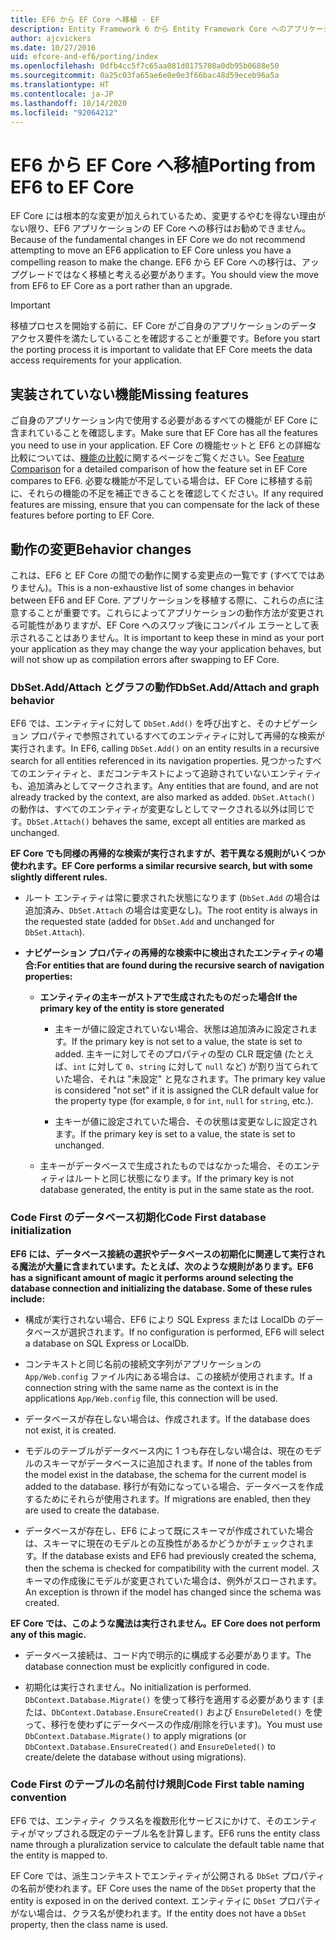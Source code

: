 ```yaml
---
title: EF6 から EF Core へ移植 - EF
description: Entity Framework 6 から Entity Framework Core へのアプリケーションの移植に関する一般的な情報
author: ajcvickers
ms.date: 10/27/2016
uid: efcore-and-ef6/porting/index
ms.openlocfilehash: 0dfb4cc5f7c65aa081d0175708a0db95b0688e50
ms.sourcegitcommit: 0a25c03fa65ae6e0e0e3f66bac48d59eceb96a5a
ms.translationtype: HT
ms.contentlocale: ja-JP
ms.lasthandoff: 10/14/2020
ms.locfileid: "92064212"
---
```

# <a name="porting-from-ef6-to-ef-core"></a><span data-ttu-id="9e18a-103">EF6 から EF Core へ移植</span><span class="sxs-lookup"><span data-stu-id="9e18a-103">Porting from EF6 to EF Core</span></span>

<span data-ttu-id="9e18a-104">EF Core には根本的な変更が加えられているため、変更するやむを得ない理由がない限り、EF6 アプリケーションの EF Core への移行はお勧めできません。</span><span class="sxs-lookup"><span data-stu-id="9e18a-104">Because of the fundamental changes in EF Core we do not recommend attempting to move an EF6 application to EF Core unless you have a compelling reason to make the change.</span></span>
<span data-ttu-id="9e18a-105">EF6 から EF Core への移行は、アップグレードではなく移植と考える必要があります。</span><span class="sxs-lookup"><span data-stu-id="9e18a-105">You should view the move from EF6 to EF Core as a port rather than an upgrade.</span></span>

> [!IMPORTANT]
> <span data-ttu-id="9e18a-106">移植プロセスを開始する前に、EF Core がご自身のアプリケーションのデータ アクセス要件を満たしていることを確認することが重要です。</span><span class="sxs-lookup"><span data-stu-id="9e18a-106">Before you start the porting process it is important to validate that EF Core meets the data access requirements for your application.</span></span>

## <a name="missing-features"></a><span data-ttu-id="9e18a-107">実装されていない機能</span><span class="sxs-lookup"><span data-stu-id="9e18a-107">Missing features</span></span>

<span data-ttu-id="9e18a-108">ご自身のアプリケーション内で使用する必要があるすべての機能が EF Core に含まれていることを確認します。</span><span class="sxs-lookup"><span data-stu-id="9e18a-108">Make sure that EF Core has all the features you need to use in your application.</span></span> <span data-ttu-id="9e18a-109">EF Core の機能セットと EF6 との詳細な比較については、[機能の比較](xref:efcore-and-ef6/index)に関するページをご覧ください。</span><span class="sxs-lookup"><span data-stu-id="9e18a-109">See [Feature Comparison](xref:efcore-and-ef6/index) for a detailed comparison of how the feature set in EF Core compares to EF6.</span></span> <span data-ttu-id="9e18a-110">必要な機能が不足している場合は、EF Core に移植する前に、それらの機能の不足を補正できることを確認してください。</span><span class="sxs-lookup"><span data-stu-id="9e18a-110">If any required features are missing, ensure that you can compensate for the lack of these features before porting to EF Core.</span></span>

## <a name="behavior-changes"></a><span data-ttu-id="9e18a-111">動作の変更</span><span class="sxs-lookup"><span data-stu-id="9e18a-111">Behavior changes</span></span>

<span data-ttu-id="9e18a-112">これは、EF6 と EF Core の間での動作に関する変更点の一覧です (すべてではありません)。</span><span class="sxs-lookup"><span data-stu-id="9e18a-112">This is a non-exhaustive list of some changes in behavior between EF6 and EF Core.</span></span> <span data-ttu-id="9e18a-113">アプリケーションを移植する際に、これらの点に注意することが重要です。これらによってアプリケーションの動作方法が変更される可能性がありますが、EF Core へのスワップ後にコンパイル エラーとして表示されることはありません。</span><span class="sxs-lookup"><span data-stu-id="9e18a-113">It is important to keep these in mind as your port your application as they may change the way your application behaves, but will not show up as compilation errors after swapping to EF Core.</span></span>

### <a name="dbsetaddattach-and-graph-behavior"></a><span data-ttu-id="9e18a-114">DbSet.Add/Attach とグラフの動作</span><span class="sxs-lookup"><span data-stu-id="9e18a-114">DbSet.Add/Attach and graph behavior</span></span>

<span data-ttu-id="9e18a-115">EF6 では、エンティティに対して `DbSet.Add()` を呼び出すと、そのナビゲーション プロパティで参照されているすべてのエンティティに対して再帰的な検索が実行されます。</span><span class="sxs-lookup"><span data-stu-id="9e18a-115">In EF6, calling `DbSet.Add()` on an entity results in a recursive search for all entities referenced in its navigation properties.</span></span> <span data-ttu-id="9e18a-116">見つかったすべてのエンティティと、まだコンテキストによって追跡されていないエンティティも、追加済みとしてマークされます。</span><span class="sxs-lookup"><span data-stu-id="9e18a-116">Any entities that are found, and are not already tracked by the context, are also marked as added.</span></span> <span data-ttu-id="9e18a-117">`DbSet.Attach()` の動作は、すべてのエンティティが変更なしとしてマークされる以外は同じです。</span><span class="sxs-lookup"><span data-stu-id="9e18a-117">`DbSet.Attach()` behaves the same, except all entities are marked as unchanged.</span></span>

<span data-ttu-id="9e18a-118">**EF Core でも同様の再帰的な検索が実行されますが、若干異なる規則がいくつか使われます。**</span><span class="sxs-lookup"><span data-stu-id="9e18a-118">**EF Core performs a similar recursive search, but with some slightly different rules.**</span></span>

*  <span data-ttu-id="9e18a-119">ルート エンティティは常に要求された状態になります (`DbSet.Add` の場合は追加済み、`DbSet.Attach` の場合は変更なし)。</span><span class="sxs-lookup"><span data-stu-id="9e18a-119">The root entity is always in the requested state (added for `DbSet.Add` and unchanged for `DbSet.Attach`).</span></span>

*  <span data-ttu-id="9e18a-120">**ナビゲーション プロパティの再帰的な検索中に検出されたエンティティの場合:**</span><span class="sxs-lookup"><span data-stu-id="9e18a-120">**For entities that are found during the recursive search of navigation properties:**</span></span>

    *  <span data-ttu-id="9e18a-121">**エンティティの主キーがストアで生成されたものだった場合**</span><span class="sxs-lookup"><span data-stu-id="9e18a-121">**If the primary key of the entity is store generated**</span></span>

        * <span data-ttu-id="9e18a-122">主キーが値に設定されていない場合、状態は追加済みに設定されます。</span><span class="sxs-lookup"><span data-stu-id="9e18a-122">If the primary key is not set to a value, the state is set to added.</span></span> <span data-ttu-id="9e18a-123">主キーに対してそのプロパティの型の CLR 既定値 (たとえば、`int` に対して `0`、`string` に対して `null` など) が割り当てられていた場合、それは "未設定" と見なされます。</span><span class="sxs-lookup"><span data-stu-id="9e18a-123">The primary key value is considered "not set" if it is assigned the CLR default value for the property type (for example, `0` for `int`, `null` for `string`, etc.).</span></span>

        * <span data-ttu-id="9e18a-124">主キーが値に設定されていた場合、その状態は変更なしに設定されます。</span><span class="sxs-lookup"><span data-stu-id="9e18a-124">If the primary key is set to a value, the state is set to unchanged.</span></span>

    *  <span data-ttu-id="9e18a-125">主キーがデータベースで生成されたものではなかった場合、そのエンティティはルートと同じ状態になります。</span><span class="sxs-lookup"><span data-stu-id="9e18a-125">If the primary key is not database generated, the entity is put in the same state as the root.</span></span>

### <a name="code-first-database-initialization"></a><span data-ttu-id="9e18a-126">Code First のデータベース初期化</span><span class="sxs-lookup"><span data-stu-id="9e18a-126">Code First database initialization</span></span>

<span data-ttu-id="9e18a-127">**EF6 には、データベース接続の選択やデータベースの初期化に関連して実行される魔法が大量に含まれています。たとえば、次のような規則があります。**</span><span class="sxs-lookup"><span data-stu-id="9e18a-127">**EF6 has a significant amount of magic it performs around selecting the database connection and initializing the database. Some of these rules include:**</span></span>

* <span data-ttu-id="9e18a-128">構成が実行されない場合、EF6 により SQL Express または LocalDb のデータベースが選択されます。</span><span class="sxs-lookup"><span data-stu-id="9e18a-128">If no configuration is performed, EF6 will select a database on SQL Express or LocalDb.</span></span>

* <span data-ttu-id="9e18a-129">コンテキストと同じ名前の接続文字列がアプリケーションの `App/Web.config` ファイル内にある場合は、この接続が使用されます。</span><span class="sxs-lookup"><span data-stu-id="9e18a-129">If a connection string with the same name as the context is in the applications `App/Web.config` file, this connection will be used.</span></span>

* <span data-ttu-id="9e18a-130">データベースが存在しない場合は、作成されます。</span><span class="sxs-lookup"><span data-stu-id="9e18a-130">If the database does not exist, it is created.</span></span>

* <span data-ttu-id="9e18a-131">モデルのテーブルがデータベース内に 1 つも存在しない場合は、現在のモデルのスキーマがデータベースに追加されます。</span><span class="sxs-lookup"><span data-stu-id="9e18a-131">If none of the tables from the model exist in the database, the schema for the current model is added to the database.</span></span> <span data-ttu-id="9e18a-132">移行が有効になっている場合、データベースを作成するためにそれらが使用されます。</span><span class="sxs-lookup"><span data-stu-id="9e18a-132">If migrations are enabled, then they are used to create the database.</span></span>

* <span data-ttu-id="9e18a-133">データベースが存在し、EF6 によって既にスキーマが作成されていた場合は、スキーマに現在のモデルとの互換性があるかどうかがチェックされます。</span><span class="sxs-lookup"><span data-stu-id="9e18a-133">If the database exists and EF6 had previously created the schema, then the schema is checked for compatibility with the current model.</span></span> <span data-ttu-id="9e18a-134">スキーマの作成後にモデルが変更されていた場合は、例外がスローされます。</span><span class="sxs-lookup"><span data-stu-id="9e18a-134">An exception is thrown if the model has changed since the schema was created.</span></span>

<span data-ttu-id="9e18a-135">**EF Core では、このような魔法は実行されません。**</span><span class="sxs-lookup"><span data-stu-id="9e18a-135">**EF Core does not perform any of this magic.**</span></span>

* <span data-ttu-id="9e18a-136">データベース接続は、コード内で明示的に構成する必要があります。</span><span class="sxs-lookup"><span data-stu-id="9e18a-136">The database connection must be explicitly configured in code.</span></span>

* <span data-ttu-id="9e18a-137">初期化は実行されません。</span><span class="sxs-lookup"><span data-stu-id="9e18a-137">No initialization is performed.</span></span> <span data-ttu-id="9e18a-138">`DbContext.Database.Migrate()` を使って移行を適用する必要があります (または、`DbContext.Database.EnsureCreated()` および `EnsureDeleted()` を使って、移行を使わずにデータベースの作成/削除を行います)。</span><span class="sxs-lookup"><span data-stu-id="9e18a-138">You must use `DbContext.Database.Migrate()` to apply migrations (or `DbContext.Database.EnsureCreated()` and `EnsureDeleted()` to create/delete the database without using migrations).</span></span>

### <a name="code-first-table-naming-convention"></a><span data-ttu-id="9e18a-139">Code First のテーブルの名前付け規則</span><span class="sxs-lookup"><span data-stu-id="9e18a-139">Code First table naming convention</span></span>

<span data-ttu-id="9e18a-140">EF6 では、エンティティ クラス名を複数形化サービスにかけて、そのエンティティがマップされる既定のテーブル名を計算します。</span><span class="sxs-lookup"><span data-stu-id="9e18a-140">EF6 runs the entity class name through a pluralization service to calculate the default table name that the entity is mapped to.</span></span>

<span data-ttu-id="9e18a-141">EF Core では、派生コンテキストでエンティティが公開される `DbSet` プロパティの名前が使われます。</span><span class="sxs-lookup"><span data-stu-id="9e18a-141">EF Core uses the name of the `DbSet` property that the entity is exposed in on the derived context.</span></span> <span data-ttu-id="9e18a-142">エンティティに `DbSet` プロパティがない場合は、クラス名が使われます。</span><span class="sxs-lookup"><span data-stu-id="9e18a-142">If the entity does not have a `DbSet` property, then the class name is used.</span></span>

